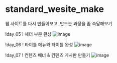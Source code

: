 # standard_wesite_make
웹 사이트를 다시 만들어보고, 만드는 과정을 좀 숙달해보기


!day_05
! 헤더 부분 완성
![image](https://user-images.githubusercontent.com/62534722/143585468-d7fe0ddf-4bef-435e-92d9-304649114c7d.png)

!day_06
! 타이틀 메뉴와 타이틀 완성
![image](https://user-images.githubusercontent.com/62534722/143824680-342f2e9a-a29a-4510-ad3c-2dbc92385ccf.png)

!day_07
! 컨텐츠 배너 & 컨텐츠 게시판 만들기
![image](https://user-images.githubusercontent.com/62534722/144019017-6742835d-e14a-44b5-a263-508ab3274a07.png)

